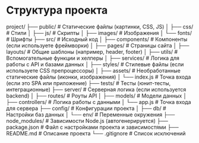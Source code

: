 # Структура проекта
project/
├── public/              # Статические файлы (картинки, CSS, JS)
│   ├── css/             # Стили
│   ├── js/              # Скрипты
│   ├── images/          # Изображения
│   └── fonts/           # Шрифты
├── src/                 # Исходный код
│   ├── components/      # Компоненты (если используете фреймворки)
│   ├── pages/           # Страницы сайта
│   ├── layouts/         # Общие шаблоны (например, header, footer)
│   ├── utils/           # Вспомогательные функции и хелперы
│   ├── services/        # Логика для работы с API и базами данных
│   ├── styles/          # Стилевые файлы (если используете CSS препроцессоры)
│   ├── assets/          # Необработанные статические файлы (иконки, изображения)
│   └── index.js         # Точка входа (если это SPA или приложение)
├── tests/               # Тесты (юнит-тесты, интеграционные)
├── server/              # Серверная логика (если используется backend)
│   ├── routes/          # Роуты API
│   ├── models/          # Модели данных
│   ├── controllers/     # Логика работы с данными
│   └── app.js           # Точка входа для сервера
├── config/              # Конфигурации проекта
│   ├── db/              # Настройки баз данных
│   └── env/             # Переменные окружения
├── node_modules/        # Зависимости Node.js (автогенерируется)
├── package.json         # Файл с настройками проекта и зависимостями
├── README.md            # Описание проекта
└── .gitignore           # Список исключений